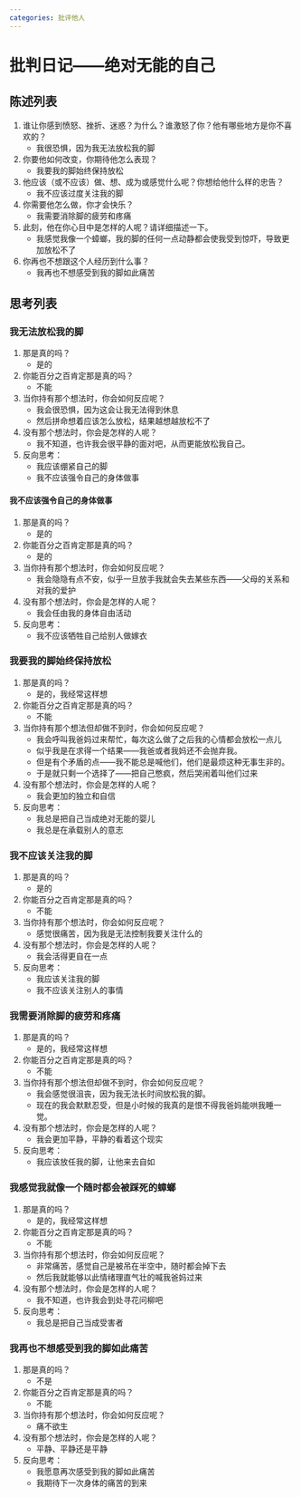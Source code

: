 ```yaml
---
categories: 批评他人
---
```


# 批判日记——绝对无能的自己

## 陈述列表

1. 谁让你感到愤怒、挫折、迷惑？为什么？谁激怒了你？他有哪些地方是你不喜欢的？
    - 我很恐惧，因为我无法放松我的脚
2. 你要他如何改变，你期待他怎么表现？
    - 我要我的脚始终保持放松
3. 他应该（或不应该）做、想、成为或感觉什么呢？你想给他什么样的忠告？
    - 我不应该过度关注我的脚
4. 你需要他怎么做，你才会快乐？
    - 我需要消除脚的疲劳和疼痛
5. 此刻，他在你心目中是怎样的人呢？请详细描述一下。
    - 我感觉我像一个蟑螂，我的脚的任何一点动静都会使我受到惊吓，导致更加放松不了
6. 你再也不想跟这个人经历到什么事？
    - 我再也不想感受到我的脚如此痛苦

## 思考列表

### 我无法放松我的脚

1. 那是真的吗？
    - 是的
2. 你能百分之百肯定那是真的吗？
    - 不能
3. 当你持有那个想法时，你会如何反应呢？
    - 我会很恐惧，因为这会让我无法得到休息
    - 然后拼命想着应该怎么放松，结果越想越放松不了
4. 没有那个想法时，你会是怎样的人呢？
    - 我不知道，也许我会很平静的面对吧，从而更能放松我自己。
5. 反向思考：
    - 我应该绷紧自己的脚
    - 我不应该强令自己的身体做事

#### 我不应该强令自己的身体做事

1. 那是真的吗？
    - 是的
2. 你能百分之百肯定那是真的吗？
    - 是的
3. 当你持有那个想法时，你会如何反应呢？
    - 我会隐隐有点不安，似乎一旦放手我就会失去某些东西——父母的关系和对我的爱护
4. 没有那个想法时，你会是怎样的人呢？
    - 我会任由我的身体自由活动
5. 反向思考：
    - 我不应该牺牲自己给别人做嫁衣

### 我要我的脚始终保持放松

1. 那是真的吗？
    - 是的，我经常这样想
2. 你能百分之百肯定那是真的吗？
    - 不能
3. 当你持有那个想法但却做不到时，你会如何反应呢？
    - 我会呼叫我爸妈过来帮忙，每次这么做了之后我的心情都会放松一点儿
    - 似乎我是在求得一个结果——我爸或者我妈还不会抛弃我。
    - 但是有个矛盾的点——我不能总是喊他们，他们是最烦这种无事生非的。
    - 于是就只剩一个选择了——把自己憋疯，然后哭闹着叫他们过来
4. 没有那个想法时，你会是怎样的人呢？
    - 我会更加的独立和自信
5. 反向思考：
    - 我总是把自己当成绝对无能的婴儿
    - 我总是在承载别人的意志

### 我不应该关注我的脚

1. 那是真的吗？
    - 是的
2. 你能百分之百肯定那是真的吗？
    - 不能
3. 当你持有那个想法时，你会如何反应呢？
    - 感觉很痛苦，因为我是无法控制我要关注什么的
4. 没有那个想法时，你会是怎样的人呢？
    - 我会活得更自在一点
5. 反向思考：
    - 我应该关注我的脚
    - 我不应该关注别人的事情

### 我需要消除脚的疲劳和疼痛

1. 那是真的吗？
    - 是的，我经常这样想
2. 你能百分之百肯定那是真的吗？
    - 不能
3. 当你持有那个想法但却做不到时，你会如何反应呢？
    - 我会感觉很沮丧，因为我无法长时间放松我的脚。
    - 现在的我会默默忍受，但是小时候的我真的是恨不得我爸妈能哄我睡一觉。
4. 没有那个想法时，你会是怎样的人呢？
    - 我会更加平静，平静的看着这个现实
5. 反向思考：
    - 我应该放任我的脚，让他来去自如

### 我感觉我就像一个随时都会被踩死的蟑螂

1. 那是真的吗？
    - 是的，我经常这样想
2. 你能百分之百肯定那是真的吗？
    - 不能
3. 当你持有那个想法时，你会如何反应呢？
    - 非常痛苦，感觉自己是被吊在半空中，随时都会掉下去
    - 然后我就能够以此情绪理直气壮的喊我爸妈过来
4. 没有那个想法时，你会是怎样的人呢？
    - 我不知道，也许我会到处寻花问柳吧
5. 反向思考：
    - 我总是把自己当成受害者

### 我再也不想感受到我的脚如此痛苦

1. 那是真的吗？
    - 不是
2. 你能百分之百肯定那是真的吗？
    - 不能
3. 当你持有那个想法时，你会如何反应呢？
    - 痛不欲生
4. 没有那个想法时，你会是怎样的人呢？
    - 平静、平静还是平静
5. 反向思考：
    - 我愿意再次感受到我的脚如此痛苦
    - 我期待下一次身体的痛苦的到来

